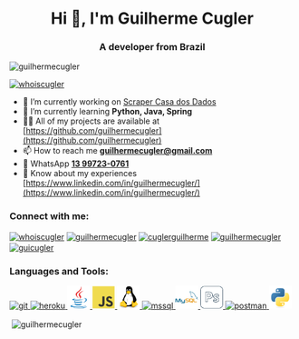 

<h1 align="center">Hi 👋, I'm Guilherme Cugler</h1>
<h3 align="center">A developer from Brazil</h3>

<p align="left"> <img src="https://komarev.com/ghpvc/?username=guilhermecugler&label=Profile%20views&color=0e75b6&style=flat" alt="guilhermecugler" /> </p>

<p align="left"> <a href="https://twitter.com/whoiscugler" target="blank"><img src="https://img.shields.io/twitter/follow/whoiscugler?logo=twitter&style=for-the-badge" alt="whoiscugler" /></a> </p>

- 🔭 I’m currently working on [Scraper Casa dos Dados](https://github.com/guilhermecugler/Scraper-Casa-dos-Dados)
- 🌱 I’m currently learning **Python, Java, Spring**
- 👨‍💻 All of my projects are available at [https://github.com/guilhermecugler](https://github.com/guilhermecugler)
- 📫 How to reach me **guilhermecugler@gmail.com**
- 📱 WhatsApp [**13 99723-0761**](https://wa.me/5513997230761)
- 📄 Know about my experiences [https://www.linkedin.com/in/guilhermecugler/](https://www.linkedin.com/in/guilhermecugler/)




<h3 align="left">Connect with me:</h3>
<p align="left">
<a href="https://twitter.com/whoiscugler" target="blank"><img align="center" src="https://raw.githubusercontent.com/rahuldkjain/github-profile-readme-generator/master/src/images/icons/Social/twitter.svg" alt="whoiscugler" height="30" width="40" /></a>
<a href="https://linkedin.com/in/guilhermecugler" target="blank"><img align="center" src="https://raw.githubusercontent.com/rahuldkjain/github-profile-readme-generator/master/src/images/icons/Social/linked-in-alt.svg" alt="guilhermecugler" height="30" width="40" /></a>
<a href="https://fb.com/cuglerguilherme" target="blank"><img align="center" src="https://raw.githubusercontent.com/rahuldkjain/github-profile-readme-generator/master/src/images/icons/Social/facebook.svg" alt="cuglerguilherme" height="30" width="40" /></a>
<a href="https://instagram.com/guilhermecugler" target="blank"><img align="center" src="https://raw.githubusercontent.com/rahuldkjain/github-profile-readme-generator/master/src/images/icons/Social/instagram.svg" alt="guilhermecugler" height="30" width="40" /></a>
<a href="https://www.youtube.com/c/guicugler" target="blank"><img align="center" src="https://raw.githubusercontent.com/rahuldkjain/github-profile-readme-generator/master/src/images/icons/Social/youtube.svg" alt="guicugler" height="30" width="40" /></a>
</p>

<h3 align="left">Languages and Tools:</h3>
<p align="left"> <a href="https://git-scm.com/" target="_blank" rel="noreferrer"> <img src="https://www.vectorlogo.zone/logos/git-scm/git-scm-icon.svg" alt="git" width="40" height="40"/> </a> <a href="https://heroku.com" target="_blank" rel="noreferrer"> <img src="https://www.vectorlogo.zone/logos/heroku/heroku-icon.svg" alt="heroku" width="40" height="40"/> </a> <a href="https://www.java.com" target="_blank" rel="noreferrer"> <img src="https://raw.githubusercontent.com/devicons/devicon/master/icons/java/java-original.svg" alt="java" width="40" height="40"/> </a> <a href="https://developer.mozilla.org/en-US/docs/Web/JavaScript" target="_blank" rel="noreferrer"> <img src="https://raw.githubusercontent.com/devicons/devicon/master/icons/javascript/javascript-original.svg" alt="javascript" width="40" height="40"/> </a> <a href="https://www.linux.org/" target="_blank" rel="noreferrer"> <img src="https://raw.githubusercontent.com/devicons/devicon/master/icons/linux/linux-original.svg" alt="linux" width="40" height="40"/> </a> <a href="https://www.microsoft.com/en-us/sql-server" target="_blank" rel="noreferrer"> <img src="https://www.svgrepo.com/show/303229/microsoft-sql-server-logo.svg" alt="mssql" width="40" height="40"/> </a> <a href="https://www.mysql.com/" target="_blank" rel="noreferrer"> <img src="https://raw.githubusercontent.com/devicons/devicon/master/icons/mysql/mysql-original-wordmark.svg" alt="mysql" width="40" height="40"/> </a> <a href="https://www.photoshop.com/en" target="_blank" rel="noreferrer"> <img src="https://raw.githubusercontent.com/devicons/devicon/master/icons/photoshop/photoshop-line.svg" alt="photoshop" width="40" height="40"/> </a> <a href="https://postman.com" target="_blank" rel="noreferrer"> <img src="https://www.vectorlogo.zone/logos/getpostman/getpostman-icon.svg" alt="postman" width="40" height="40"/> </a> <a href="https://www.python.org" target="_blank" rel="noreferrer"> <img src="https://raw.githubusercontent.com/devicons/devicon/master/icons/python/python-original.svg" alt="python" width="40" height="40"/> </a> </p>

<p> <img align="center" src="https://github-readme-stats.vercel.app/api?username=guilhermecugler&show_icons=true&locale=en" alt="guilhermecugler" /></p>
